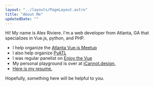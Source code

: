 ```yaml
---
layout: "../layouts/PageLayout.astro"
title: "About Me"
updatedDate: ""
---
```


Hi! My name is Alex Riviere. I'm a web developer from Atlanta, GA that specializes in Vue.js, python, and PHP.

- I help organize the [Atlanta Vue.js Meetup](https://www.meetup.com/Atlanta-Vue-js-Meetup/)
- I also help organize [PyATL](https://www.meetup.com/python-atlanta/)
- I was regular panelist on [Enjoy the Vue](https://enjoythevue.io)
- My personal playground is over at [iCannot.design.](https://icannot.design)
- [Here is my resume.](/uploads/Alex-Riviere-Resume-2021.01.25.pdf)

Hopefully, something here will be helpful to you.
